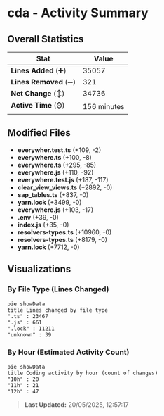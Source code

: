 # cda - Activity Summary 

## Overall Statistics

| Stat                   | Value                                                             |
| ---------------------- | ----------------------------------------------------------------- |
| **Lines Added** (➕)   | 35057                                          |
| **Lines Removed** (➖) | 321                                        |
| **Net Change** (↕)    | 34736                |
| **Active Time** (⌚)   | 156 minutes |


## Modified Files
- **everywher.test.ts** (+109, -2)
- **everywhere.ts** (+100, -8)
- **everywhere.ts** (+295, -85)
- **everywhere.js** (+110, -92)
- **everywhere.test.js** (+187, -117)
- **clear_view_views.ts** (+2892, -0)
- **sap_tables.ts** (+837, -0)
- **yarn.lock** (+3499, -0)
- **everywhere.js** (+103, -17)
- **.env** (+39, -0)
- **index.js** (+35, -0)
- **resolvers-types.ts** (+10960, -0)
- **resolvers-types.ts** (+8179, -0)
- **yarn.lock** (+7712, -0)

## Visualizations

### By File Type (Lines Changed)

```mermaid
pie showData
title Lines changed by file type
".ts" : 23467
".js" : 661
".lock" : 11211
"unknown" : 39
```

### By Hour (Estimated Activity Count)

```mermaid
pie showData
title Coding activity by hour (count of changes)
"10h" : 20
"11h" : 21
"12h" : 47
```


> **Last Updated:** 20/05/2025, 12:57:17